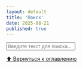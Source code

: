 ```yaml
---
layout: default
title: 'Поиск'
date: 2025-08-21
published: true
---
```


<style>
/* Стили для поиска */
#results {
  list-style: none;
  padding: 0;
}

.search-result {
  border: 1px solid #ccc;
  border-radius: 6px;
  padding: 10px 15px;
  margin-bottom: 10px;
  background: #f9f9f9;
  transition: background 0.2s;
}

.search-result a {
  text-decoration: none;
  color: #333;
  font-weight: bold;
  font-size: 16px;
}

.search-result p {
  margin: 5px 0 0 0;
  font-size: 14px;
  color: #555;
}

.search-result:hover {
  background: #e0e0e0;
}

</style>

<div id="search-container">
  <input type="text" id="search" placeholder="Введите текст для поиска...">
  <ul id="results"></ul>
  <a href="index.html">⬆ Вернуться к оглавлению</a>
</div>

<!-- Подключаем elasticlunr.js -->
<script src="https://unpkg.com/lunr/lunr.js"></script>
<script src="https://unpkg.com/lunr-languages/lunr.stemmer.support.js"></script>
<script src="https://unpkg.com/lunr-languages/lunr.ru.js"></script>
<script src="https://unpkg.com/lunr-languages/lunr.multi.js"></script>
<script>
fetch('{{ "/search.json" | relative_url }}')
  .then(res => res.json())
  .then(data => {
    const idx = lunr(function () {
      this.use(lunr.multiLanguage('ru','en'))
      this.ref('url')
      this.field('title')
      this.field('content')
      data.forEach(doc => this.add(doc))
    });

    const input = document.querySelector('#search');
    const results = document.querySelector('#results');

    input.addEventListener('input', function() {
      const query = this.value.trim();
      results.innerHTML = '';
      if (query.length < 2) return;

      const searchResults = idx.search(query, {expand: true});

      // создаём блоки для каждого совпадения
      searchResults.forEach(r => {
        const doc = data.find(d => d.url === r.ref && d.content.toLowerCase().includes(query.toLowerCase()));
        if (!doc) return;

        const block = document.createElement('div');
        block.className = 'search-result';
        block.innerHTML = `<a href="${doc.url}">${doc.title}</a>
                           <p>${doc.content}</p>`;
        results.appendChild(block);
      });
    });
  });
</script>
